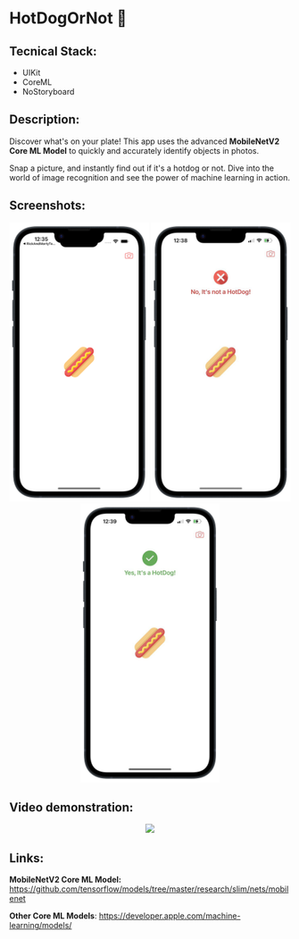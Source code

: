 # HotDogOrNot 🌭

## Tecnical Stack:
* UIKit
* CoreML
* NoStoryboard

## Description:
Discover what's on your plate!
This app uses the advanced **MobileNetV2 Core ML Model** to quickly and accurately identify objects in photos.

Snap a picture, and instantly find out if it's a hotdog or not.
Dive into the world of image recognition and see the power of machine learning in action.

## Screenshots:
<p align="center">
  <img src="https://github.com/Kirilloao/HotDogOrNot/blob/main/Simulator%20Screenshot%20-%20iPhone%2014%20Pro%20-%202023-11-07%20at%2012-portrait.png" width="250" height=500 />
  <img src="https://github.com/Kirilloao/HotDogOrNot/blob/main/IMAGE%202023-11-07%2012:40:02-portrait.png" width="250" height=500 />
  <img src="https://github.com/Kirilloao/HotDogOrNot/blob/main/IMAGE%202023-11-07%2012:40:05-portrait.png" width="250" height=500 />
</p>

## Video demonstration:

<p align="center">
  <img src="https://github.com/Kirilloao/HotDogOrNot/blob/main/hotDog.gif" width="300"/>
</p>

## Links:
**MobileNetV2 Core ML Model:** https://github.com/tensorflow/models/tree/master/research/slim/nets/mobilenet

**Other Core ML Models**: https://developer.apple.com/machine-learning/models/
